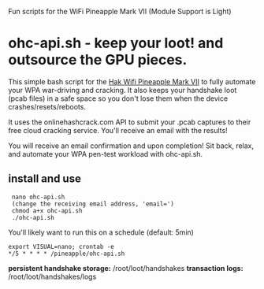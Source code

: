 Fun scripts for the WiFi Pineapple Mark VII (Module Support is Light)

# __ohc-api.sh - keep your loot!  and outsource the GPU pieces.__

This simple bash script for the [Hak Wifi Pineapple Mark VII](https://shop.hak5.org/products/wifi-pineapple) to fully automate your WPA war-driving and cracking.  It also keeps your handshake loot (pcab files) in a safe space so you don't lose them when the device crashes/resets/reboots.

It uses the onlinehashcrack.com API to submit your .pcab captures to their free cloud cracking service.  You'll receive an email with the results! 

You will receive an email confirmation and upon completion!  Sit back, relax, and automate your WPA pen-test workload with ohc-api.sh.

## __install and use__

```  
 nano ohc-api.sh
 (change the receiving email address, 'email=')
 chmod a+x ohc-api.sh
 ./ohc-api.sh 
 ```
You'll likely want to run this on a schedule (default: 5min)
```
export VISUAL=nano; crontab -e
*/5 * * * * /pineapple/ohc-api.sh
```
 
__persistent handshake storage:__ /root/loot/handshakes
__transaction logs:__ /root/loot/handshakes/logs
